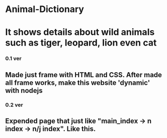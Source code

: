 # Animal-Dictionary

# It shows details about wild animals such as tiger, leopard, lion even cat

### 0.1 ver
## Made just frame with HTML and CSS. After made all frame works, make this website 'dynamic' with nodejs

### 0.2 ver 
## Expended page that just like "main_index -> n index -> n/j index". Like this.
